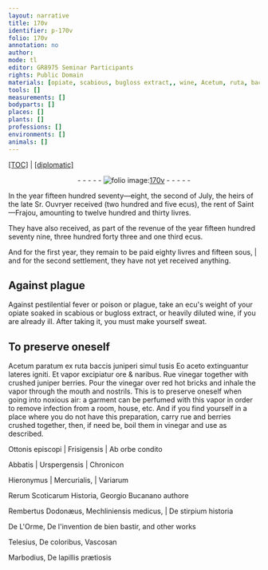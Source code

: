 ```yaml
---
layout: narrative
title: 170v
identifier: p-170v
folio: 170v
annotation: no
author:
mode: tl
editor: GR8975 Seminar Participants
rights: Public Domain
materials: [opiate, scabious, bugloss extract,, wine, Acetum, ruta, baccis juniperi, aceto, lateres, Rue, vinegar, juniper berries, bricks, rue, berries]
tools: []
measurements: []
bodyparts: []
places: []
plants: []
professions: []
environments: []
animals: []
---
```


 <p><a href="{{ site.baseurl }}/translation/">[TOC]</a> | <a href="{{ site.baseurl }}/texts/p-170v_tc/" target="_blank">[diplomatic]</a></p><div class="folio" align="center">- - - - - <a href="http://gallica.bnf.fr/ark:/12148/btv1b10500001g/f346.item" target="_blank"><img src="https://cu-mkp.github.io/2017-workshop-edition/assets/photo-icon.png" alt="folio image: " style="display:inline-block; margin-bottom:-3px;"/>170v</a> - - - - - </div>  
  
In the year fifteen hundred seventy—eight, the second of July, the heirs of the late Sr. Ouvryer received (two hundred and five ecus), the rent of Saint—Frajou, amounting to twelve hundred and thirty livres.
 
They have also received, as part of the revenue of the year fifteen hundred seventy nine, three hundred forty three and one third ecus.
 
And for the first year, they remain <span class="x">to be paid</span> eighty livres and fifteen sous, | and for the second settlement, they have not yet received anything.
 
 
  

## Against plague

 
Against pestilential fever or poison or plague, take an ecu's weight of your <span class="m">opiate</span> soaked in <span class="m">scabious</span> or <span class="m">bugloss extract,</span> or heavily diluted <span class="m">wine</span>, if you are already ill. After taking it, you must make yourself sweat.
 
 
  

## To preserve oneself

 
<span class="m">Acetum</span> paratum ex <span class="m">ruta</span> <span class="m">baccis juniperi</span> simul tusis Eo <span class="m">aceto</span> extinguantur <span class="m">lateres</span> igniti. Et vapor excipiatur ore & naribus. <span class="m">Rue</span> <span class="m">vinegar</span> together with crushed <span class="m">juniper berries</span>. Pour the <span class="m">vinegar</span> over red hot <span class="m">bricks</span> and inhale the vapor through the mouth and nostrils. This is to preserve oneself when going into noxious air: a garment can be perfumed with this vapor in order to remove infection from a room, house, etc. And if you find yourself in a place where you do not have this preparation, carry <span class="m">rue</span> and <span class="m">berries</span> crushed together, then, if need be, boil them in <span class="m">vinegar</span> and use as described.
 
Ottonis episcopi | Frisigensis | Ab orbe condito
 
Abbatis | Urspergensis | Chronicon
 
Hieronymus | Mercurialis, | Variarum
 
Rerum Scoticarum Historia, Georgio Bucanano authore
 
Rembertus Dodonæus, Mechliniensis medicus, | De stirpium historia
 
De L'Orme, De l'invention de bien bastir, and other works
 
 Telesius, De coloribus, Vascosan
 
Marbodius, De lapillis prætiosis
 
 
